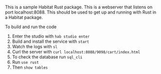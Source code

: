 This is a sample Habitat Rust package. This is a webserver that listens on port localhost:8088. 
This should be used to get up and running with Rust in a Habitat package.

To build and run the code
1. Enter the studio with `hab studio enter`
1. Build and install the service with `start`
1. Watch the logs with `sl`
1. Curl the server with `curl localhost:8088/9098/cart/index.html`
1. To check the database run `sql_cli`
1. Run `use rust`
2. Then `show tables`
